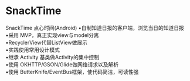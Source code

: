 # SnackTime

SnackTime 点心时间(Android)
•自制知道日报的客户端，浏览当日的知道日报 <br>
•采用 MVP，真正实现view与model分离 <br>
•RecyclerView代替ListView做展示<br>
•实践使用常用设计模式<br>
•继承 Activity 基类做Activity的集中控制<br>
•使用 OKHTTP/GSON/Glide做网络请求以及解析<br>
•使用 ButterKnife/EventBus框架，使代码简洁，可读性强
